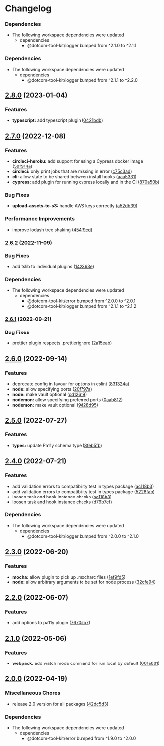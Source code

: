 # Changelog

### Dependencies

* The following workspace dependencies were updated
  * dependencies
    * @dotcom-tool-kit/logger bumped from ^2.1.0 to ^2.1.1

### Dependencies

* The following workspace dependencies were updated
  * dependencies
    * @dotcom-tool-kit/logger bumped from ^2.1.1 to ^2.2.0

## [2.8.0](https://github.com/Financial-Times/dotcom-tool-kit/compare/types-v2.7.1...types-v2.8.0) (2023-01-04)


### Features

* **typescript:** add typescript plugin ([0421bdb](https://github.com/Financial-Times/dotcom-tool-kit/commit/0421bdba1f3a56fc8306b8c487433e54b740905c))

## [2.7.0](https://github.com/Financial-Times/dotcom-tool-kit/compare/types-v2.6.2...types-v2.7.0) (2022-12-08)


### Features

* **circleci-heroku:** add support for using a Cypress docker image ([59f914a](https://github.com/Financial-Times/dotcom-tool-kit/commit/59f914aefdb7beae5e8ea0fac314efbc7194d802))
* **circleci:** only print jobs that are missing in error ([c75c3ad](https://github.com/Financial-Times/dotcom-tool-kit/commit/c75c3ad6d91fbc5779d2a3fbed853f474babfad0))
* **cli:** allow state to be shared between install hooks ([aaa5331](https://github.com/Financial-Times/dotcom-tool-kit/commit/aaa533123a48fe9168ec666edeabdd7a8c7428a6))
* **cypress:** add plugin for running cypress locally and in the CI ([870a50b](https://github.com/Financial-Times/dotcom-tool-kit/commit/870a50b107bfa1f1846d35ba074fd3088cc63563))


### Bug Fixes

* **upload-assets-to-s3:** handle AWS keys correctly ([a52db39](https://github.com/Financial-Times/dotcom-tool-kit/commit/a52db39253108cd53494a3cffea043e8e89bdbf7))


### Performance Improvements

* improve lodash tree shaking ([454f9cd](https://github.com/Financial-Times/dotcom-tool-kit/commit/454f9cd9984162141c7318165d723593295db678))

### [2.6.2](https://github.com/Financial-Times/dotcom-tool-kit/compare/types-v2.6.1...types-v2.6.2) (2022-11-09)


### Bug Fixes

* add tslib to individual plugins ([142363e](https://github.com/Financial-Times/dotcom-tool-kit/commit/142363edb2a82ebf4dc3c8e1b392888ebfd7dc89))


### Dependencies

* The following workspace dependencies were updated
  * dependencies
    * @dotcom-tool-kit/error bumped from ^2.0.0 to ^2.0.1
    * @dotcom-tool-kit/logger bumped from ^2.1.1 to ^2.1.2

### [2.6.1](https://github.com/Financial-Times/dotcom-tool-kit/compare/types-v2.6.0...types-v2.6.1) (2022-09-21)


### Bug Fixes

* prettier plugin respects .prettierignore ([2a15eab](https://github.com/Financial-Times/dotcom-tool-kit/commit/2a15eab2432cf9b0464bc3c4023f59f136350059))

## [2.6.0](https://github.com/Financial-Times/dotcom-tool-kit/compare/types-v2.5.1...types-v2.6.0) (2022-09-14)


### Features

* deprecate config in favour for options in eslint ([831324a](https://github.com/Financial-Times/dotcom-tool-kit/commit/831324a40df17ca947fc000f51e011a2e79a4f91))
* **node:** allow specifying ports ([20f797a](https://github.com/Financial-Times/dotcom-tool-kit/commit/20f797a9d547863c2e5fd3a40948ec62e575cbf8))
* **node:** make vault optional ([cd12619](https://github.com/Financial-Times/dotcom-tool-kit/commit/cd12619346cfc92d67325c7ec4065a228e414f8c))
* **nodemon:** allow specifying preferred ports ([0aab812](https://github.com/Financial-Times/dotcom-tool-kit/commit/0aab812dfab4eb778c5007eb6ddb2db99a9cc3b2))
* **nodemon:** make vault optional ([9d28d95](https://github.com/Financial-Times/dotcom-tool-kit/commit/9d28d95b7b76fea14741f484d08abc19dc522911))

## [2.5.0](https://github.com/Financial-Times/dotcom-tool-kit/compare/types-v2.4.0...types-v2.5.0) (2022-07-27)


### Features

* **types:** update Pa11y schema type ([8feb5fb](https://github.com/Financial-Times/dotcom-tool-kit/commit/8feb5fb685536805ae188e44c8905c5fe498ba4c))

## [2.4.0](https://github.com/Financial-Times/dotcom-tool-kit/compare/types-v2.3.0...types-v2.4.0) (2022-07-21)


### Features

* add validation errors to compatibility test in types package ([ac118b3](https://github.com/Financial-Times/dotcom-tool-kit/commit/ac118b37bdbb30e062a2d559cc37dc36af4bcb73))
* add validation errors to compatibility test in types package ([5228fab](https://github.com/Financial-Times/dotcom-tool-kit/commit/5228fab26ccee26bd786480bf280f6b91965679f))
* loosen task and hook instance checks ([ac118b3](https://github.com/Financial-Times/dotcom-tool-kit/commit/ac118b37bdbb30e062a2d559cc37dc36af4bcb73))
* loosen task and hook instance checks ([d79b7cf](https://github.com/Financial-Times/dotcom-tool-kit/commit/d79b7cfb5aed68be8b451dd2961f1abe3624c7b9))


### Dependencies

* The following workspace dependencies were updated
  * dependencies
    * @dotcom-tool-kit/logger bumped from ^2.0.0 to ^2.1.0

## [2.3.0](https://github.com/Financial-Times/dotcom-tool-kit/compare/types-v2.2.0...types-v2.3.0) (2022-06-20)


### Features

* **mocha:** allow plugin to pick up .mocharc files ([1ef9fd5](https://github.com/Financial-Times/dotcom-tool-kit/commit/1ef9fd51a50c4a7b53a9655befcb5943838bae97))
* **node:** allow arbitrary arguments to be set for node process ([32cfe94](https://github.com/Financial-Times/dotcom-tool-kit/commit/32cfe946c49236e2170b625f49152f8f30ab1a15))

## [2.2.0](https://github.com/Financial-Times/dotcom-tool-kit/compare/types-v2.1.0...types-v2.2.0) (2022-06-07)


### Features

* add options to pa11y plugin ([7670db7](https://github.com/Financial-Times/dotcom-tool-kit/commit/7670db7f59e9a798b5fc256182534c5c696f700a))

## [2.1.0](https://github.com/Financial-Times/dotcom-tool-kit/compare/types-v2.0.0...types-v2.1.0) (2022-05-06)


### Features

* **webpack:** add watch mode command for run:local by default ([001a881](https://github.com/Financial-Times/dotcom-tool-kit/commit/001a881c85e5e123cc43075e367c3825c0538d4f))

## [2.0.0](https://github.com/Financial-Times/dotcom-tool-kit/compare/types-v1.9.0...types-v2.0.0) (2022-04-19)


### Miscellaneous Chores

* release 2.0 version for all packages ([42dc5d3](https://github.com/Financial-Times/dotcom-tool-kit/commit/42dc5d39bf330b9bca4121d062470904f9c6918d))


### Dependencies

* The following workspace dependencies were updated
  * dependencies
    * @dotcom-tool-kit/error bumped from ^1.9.0 to ^2.0.0
